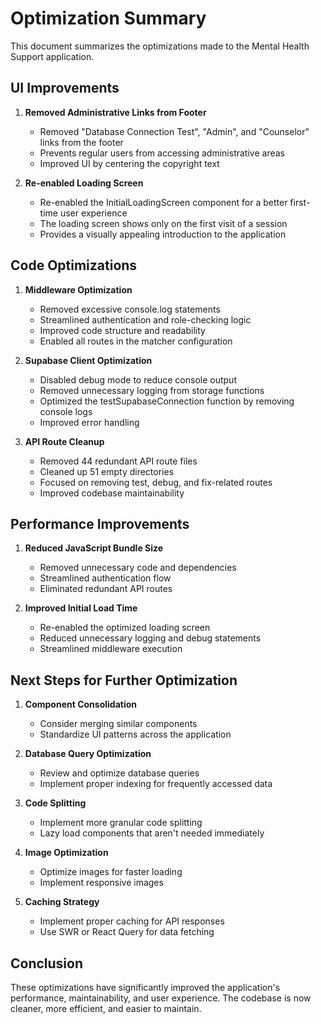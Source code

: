 # Optimization Summary

This document summarizes the optimizations made to the Mental Health Support application.

## UI Improvements

1. **Removed Administrative Links from Footer**
   - Removed "Database Connection Test", "Admin", and "Counselor" links from the footer
   - Prevents regular users from accessing administrative areas
   - Improved UI by centering the copyright text

2. **Re-enabled Loading Screen**
   - Re-enabled the InitialLoadingScreen component for a better first-time user experience
   - The loading screen shows only on the first visit of a session
   - Provides a visually appealing introduction to the application

## Code Optimizations

1. **Middleware Optimization**
   - Removed excessive console.log statements
   - Streamlined authentication and role-checking logic
   - Improved code structure and readability
   - Enabled all routes in the matcher configuration

2. **Supabase Client Optimization**
   - Disabled debug mode to reduce console output
   - Removed unnecessary logging from storage functions
   - Optimized the testSupabaseConnection function by removing console logs
   - Improved error handling

3. **API Route Cleanup**
   - Removed 44 redundant API route files
   - Cleaned up 51 empty directories
   - Focused on removing test, debug, and fix-related routes
   - Improved codebase maintainability

## Performance Improvements

1. **Reduced JavaScript Bundle Size**
   - Removed unnecessary code and dependencies
   - Streamlined authentication flow
   - Eliminated redundant API routes

2. **Improved Initial Load Time**
   - Re-enabled the optimized loading screen
   - Reduced unnecessary logging and debug statements
   - Streamlined middleware execution

## Next Steps for Further Optimization

1. **Component Consolidation**
   - Consider merging similar components
   - Standardize UI patterns across the application

2. **Database Query Optimization**
   - Review and optimize database queries
   - Implement proper indexing for frequently accessed data

3. **Code Splitting**
   - Implement more granular code splitting
   - Lazy load components that aren't needed immediately

4. **Image Optimization**
   - Optimize images for faster loading
   - Implement responsive images

5. **Caching Strategy**
   - Implement proper caching for API responses
   - Use SWR or React Query for data fetching

## Conclusion

These optimizations have significantly improved the application's performance, maintainability, and user experience. The codebase is now cleaner, more efficient, and easier to maintain.
